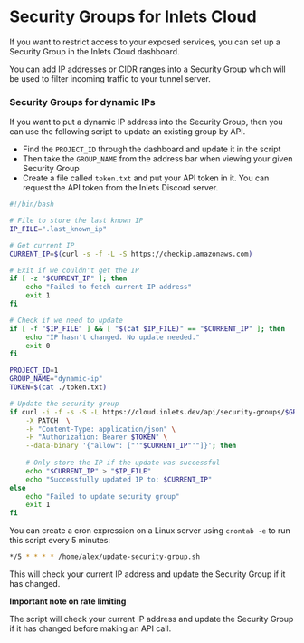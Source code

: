 # Security Groups for Inlets Cloud

If you want to restrict access to your exposed services, you can set up a Security Group in the Inlets Cloud dashboard.

You can add IP addresses or CIDR ranges into a Security Group which will be used to filter incoming traffic to your tunnel server.

### Security Groups for dynamic IPs

If you want to put a dynamic IP address into the Security Group, then you can use the following script to update an existing group by API.

* Find the `PROJECT_ID` through the dashboard and update it in the script
* Then take the `GROUP_NAME` from the address bar when viewing your given Security Group
* Create a file called `token.txt` and put your API token in it. You can request the API token from the Inlets Discord server.

```bash
#!/bin/bash

# File to store the last known IP
IP_FILE=".last_known_ip"

# Get current IP
CURRENT_IP=$(curl -s -f -L -S https://checkip.amazonaws.com)

# Exit if we couldn't get the IP
if [ -z "$CURRENT_IP" ]; then
    echo "Failed to fetch current IP address"
    exit 1
fi

# Check if we need to update
if [ -f "$IP_FILE" ] && [ "$(cat $IP_FILE)" == "$CURRENT_IP" ]; then
    echo "IP hasn't changed. No update needed."
    exit 0
fi

PROJECT_ID=1
GROUP_NAME="dynamic-ip"
TOKEN=$(cat ./token.txt)

# Update the security group
if curl -i -f -s -S -L https://cloud.inlets.dev/api/security-groups/$GROUP_NAME?project=$PROJECT_ID \
    -X PATCH  \
    -H "Content-Type: application/json" \
    -H "Authorization: Bearer $TOKEN" \
    --data-binary '{"allow": ["'"$CURRENT_IP"'"]}'; then
    
    # Only store the IP if the update was successful
    echo "$CURRENT_IP" > "$IP_FILE"
    echo "Successfully updated IP to: $CURRENT_IP"
else
    echo "Failed to update security group"
    exit 1
fi
```

You can create a cron expression on a Linux server using `crontab -e` to run this script every 5 minutes:

```bash
*/5 * * * * /home/alex/update-security-group.sh
```

This will check your current IP address and update the Security Group if it has changed.

**Important note on rate limiting**

The script will check your current IP address and update the Security Group if it has changed before making an API call.
